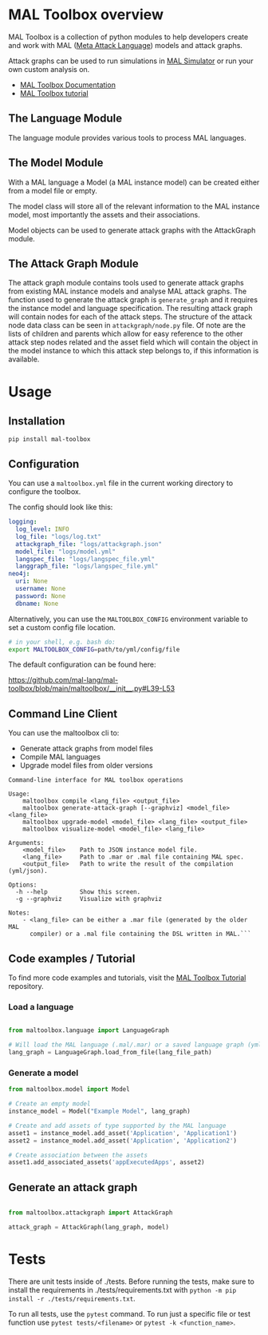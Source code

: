 # MAL Toolbox overview

MAL Toolbox is a collection of python modules to help developers create and work with
MAL ([Meta Attack Language](https://mal-lang.org/)) models and attack graphs.

Attack graphs can be used to run simulations in [MAL Simulator](https://github.com/mal-lang/mal-simulator) or run your own custom analysis on.

- [MAL Toolbox Documentation](https://mal-lang.org/mal-toolbox/index.html)
- [MAL Toolbox tutorial](https://github.com/mal-lang/mal-toolbox-tutorial)

## The Language Module

The language module provides various tools to process MAL languages.

## The Model Module

With a MAL language a Model (a MAL instance model) can be created either
from a model file or empty.

The model class will store all of the relevant information to the MAL
instance model, most importantly the assets and their associations.

Model objects can be used to generate attack graphs with the AttackGraph module.

## The Attack Graph Module

The attack graph module contains tools used to generate attack graphs from
existing MAL instance models and analyse MAL attack graphs. The function used
to generate the attack graph is `generate_graph` and it requires the instance
model and language specification. The resulting attack graph will contain
nodes for each of the attack steps. The structure of the attack node data
class can be seen in `attackgraph/node.py` file. Of note are the lists of
children and parents which allow for easy reference to the other attack step
nodes related and the asset field which will contain the object in the model
instance to which this attack step belongs to, if this information is
available.


# Usage

## Installation

```
pip install mal-toolbox
```

## Configuration
You can use a `maltoolbox.yml` file in the current working directory to
configure the toolbox.

The config should look like this:
```yml
logging:
  log_level: INFO
  log_file: "logs/log.txt"
  attackgraph_file: "logs/attackgraph.json"
  model_file: "logs/model.yml"
  langspec_file: "logs/langspec_file.yml"
  langgraph_file: "logs/langspec_file.yml"
neo4j:
  uri: None
  username: None
  password: None
  dbname: None
```

Alternatively, you can use the `MALTOOLBOX_CONFIG`
environment variable to set a custom config file location.

```bash
# in your shell, e.g. bash do:
export MALTOOLBOX_CONFIG=path/to/yml/config/file
```

The default configuration can be found here:

https://github.com/mal-lang/mal-toolbox/blob/main/maltoolbox/__init__.py#L39-L53

## Command Line Client

You can use the maltoolbox cli to:

- Generate attack graphs from model files
- Compile MAL languages
- Upgrade model files from older versions

```
Command-line interface for MAL toolbox operations

Usage:
    maltoolbox compile <lang_file> <output_file>
    maltoolbox generate-attack-graph [--graphviz] <model_file> <lang_file>
    maltoolbox upgrade-model <model_file> <lang_file> <output_file>
    maltoolbox visualize-model <model_file> <lang_file>

Arguments:
    <model_file>    Path to JSON instance model file.
    <lang_file>     Path to .mar or .mal file containing MAL spec.
    <output_file>   Path to write the result of the compilation (yml/json).

Options:
  -h --help         Show this screen.
  -g --graphviz     Visualize with graphviz

Notes:
    - <lang_file> can be either a .mar file (generated by the older MAL
      compiler) or a .mal file containing the DSL written in MAL.```
```

## Code examples / Tutorial

To find more code examples and tutorials, visit the
[MAL Toolbox Tutorial](https://github.com/mal-lang/mal-toolbox-tutorial/tree/main) repository.

### Load a language
```python

from maltoolbox.language import LanguageGraph

# Will load the MAL language (.mal/.mar) or a saved language graph (yml/json)
lang_graph = LanguageGraph.load_from_file(lang_file_path)

```

### Generate a model
```python
from maltoolbox.model import Model

# Create an empty model
instance_model = Model("Example Model", lang_graph)

# Create and add assets of type supported by the MAL language
asset1 = instance_model.add_asset('Application', 'Application1')
asset2 = instance_model.add_asset('Application', 'Application2')

# Create association between the assets
asset1.add_associated_assets('appExecutedApps', asset2)
```

## Generate an attack graph

```python

from maltoolbox.attackgraph import AttackGraph

attack_graph = AttackGraph(lang_graph, model)

```


# Tests
There are unit tests inside of ./tests.
Before running the tests, make sure to install the requirements in ./tests/requirements.txt with `python -m pip install -r ./tests/requirements.txt`.

To run all tests, use the `pytest` command. To run just a specific file or test function use `pytest tests/<filename>` or `pytest -k <function_name>`.
